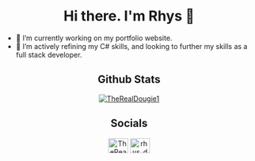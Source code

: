 <h1 align="center"> Hi there. I'm Rhys 👋 </h1>

- 🔭 I’m currently working on my portfolio website.
- 🌱 I’m actively refining my C# skills, and looking to further my skills as a full stack developer.

<h2 align="center"> Github Stats</h2>

<!-- Credit to https://github.com/anuraghazra/ for providing this! -->
<p align="center">
  <a href ="https://github.com/anuraghazra/github-readme-stats"> <img src="https://github-readme-stats.vercel.app/api/top-langs/?username=TheRealDougie1&layout=compact&theme=material-palenight" alt="TheRealDougie1" /> </a>
</p>

<h2 align="center"> Socials </h2>
<p align="center">
<a href="https://twitter.com/TheRealDougie1" target="blank"><img align="center" src="https://cdn.jsdelivr.net/npm/simple-icons@4.2.0/icons/twitter.svg" alt="TheRealDougie1" height="30" width="40" /></a>
<a href="https://instagram.com/rhys_dougie" target="blank"><img align="center" src="https://cdn.jsdelivr.net/npm/simple-icons@4.2.0/icons/instagram.svg" alt="rhys_dougie" height="30" width="40" /></a>
</p>
